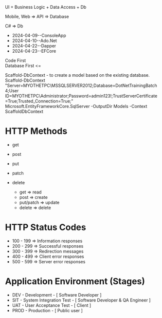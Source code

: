 UI + Business Logic + Data Access + Db

Mobile, Web => API => Database

C# => Db

- 2024-04-09--ConsoleApp
- 2024-04-10--Ado.Net
- 2024-04-22--Dapper
- 2024-04-23--EFCore 

Code First   
Database First <=

Scaffold-DbContext - to create a model based on the existing database.   
Scaffold-DbContext "Server=MYOTHETPC\MSSQLSERVER2012;Database=DotNetTrainingBatch4;User   ID=MYOTHETPC\Administrator;Password=admin123!;TrustServerCertificate=True;Trusted_Connection=True;" Microsoft.EntityFrameworkCore.SqlServer -OutputDir Models -Context ScaffoldDbContext

HTTP Methods
============
- get
- post
- put
- patch
- delete

  - get		  => read
  - post	  => create
  - put/patch => update
  - delete	  => delete

HTTP Status Codes
=================
- 100 - 199 => Information responses
- 200 - 299 => Successful responses
- 300 - 399 => Redirection messages
- 400 - 499 => Client error responses
- 500 - 599 => Server error responses 

Application Environment (Stages)
================================

- DEV - Development - [ Software Developer ]
- SIT - System Integration Test - [ Software Developer & QA Engineer ]
- UAT - User Acceptance Test - [ Client ]
- PROD - Production - [ Public user ]